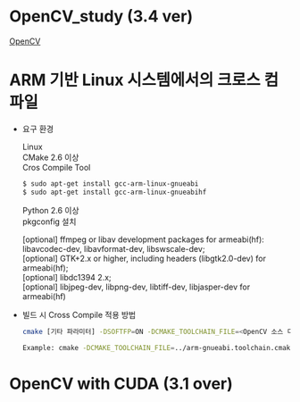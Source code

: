 # OpenCV_study (3.4 ver)

[OpenCV](https://docs.opencv.org/3.4/index.html)

# ARM 기반 Linux 시스템에서의 크로스 컴파일

* 요구 환경

  Linux   
  CMake 2.6 이상   
  Cros Compile Tool   
  ```bash
  $ sudo apt-get install gcc-arm-linux-gnueabi
  $ sudo apt-get install gcc-arm-linux-gnueabihf
  ```
  Python 2.6 이상   
  pkgconfig 설치   

  [optional] ffmpeg or libav development packages for armeabi(hf): libavcodec-dev, libavformat-dev, libswscale-dev;   
  [optional] GTK+2.x or higher, including headers (libgtk2.0-dev) for armeabi(hf);   
  [optional] libdc1394 2.x;   
  [optional] libjpeg-dev, libpng-dev, libtiff-dev, libjasper-dev for armeabi(hf)  

* 빌드 시 Cross Compile 적용 방법

  ```bash
  cmake [기타 파라미터] -DSOFTFP=ON -DCMAKE_TOOLCHAIN_FILE=<OpenCV 소스 디렉터리 PATH>/platforms/linux/arm-gnueabi.toolchain.cmake    <OpenCV 소스 디렉터리 PATH>

  Example: cmake -DCMAKE_TOOLCHAIN_FILE=../arm-gnueabi.toolchain.cmake ../../..
  ```
 
# OpenCV with CUDA (3.1 over)


